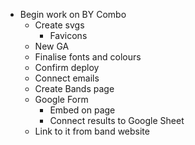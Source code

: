 * Begin work on BY Combo
    * Create svgs
        * Favicons
    * New GA
    * Finalise fonts and colours
    * Confirm deploy
    * Connect emails
    * Create Bands page
    * Google Form
        * Embed on page
        * Connect results to Google Sheet
    * Link to it from band website